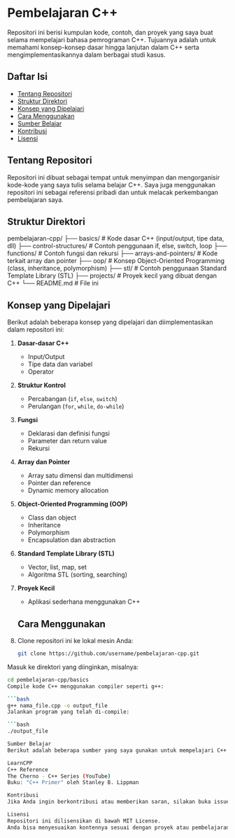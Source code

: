 # Pembelajaran C++

Repositori ini berisi kumpulan kode, contoh, dan proyek yang saya buat selama mempelajari bahasa pemrograman C++. Tujuannya adalah untuk memahami konsep-konsep dasar hingga lanjutan dalam C++ serta mengimplementasikannya dalam berbagai studi kasus.

## Daftar Isi

- [Tentang Repositori](#tentang-repositori)
- [Struktur Direktori](#struktur-direktori)
- [Konsep yang Dipelajari](#konsep-yang-dipelajari)
- [Cara Menggunakan](#cara-menggunakan)
- [Sumber Belajar](#sumber-belajar)
- [Kontribusi](#kontribusi)
- [Lisensi](#lisensi)

## Tentang Repositori
Repositori ini dibuat sebagai tempat untuk menyimpan dan mengorganisir kode-kode yang saya tulis selama belajar C++. Saya juga menggunakan repositori ini sebagai referensi pribadi dan untuk melacak perkembangan pembelajaran saya.

## Struktur Direktori
pembelajaran-cpp/
├── basics/ # Kode dasar C++ (input/output, tipe data, dll)
├── control-structures/ # Contoh penggunaan if, else, switch, loop
├── functions/ # Contoh fungsi dan rekursi
├── arrays-and-pointers/ # Kode terkait array dan pointer
├── oop/ # Konsep Object-Oriented Programming (class, inheritance, polymorphism)
├── stl/ # Contoh penggunaan Standard Template Library (STL)
├── projects/ # Proyek kecil yang dibuat dengan C++
└── README.md # File ini

## Konsep yang Dipelajari
Berikut adalah beberapa konsep yang dipelajari dan diimplementasikan dalam repositori ini:

1. **Dasar-dasar C++**
   - Input/Output
   - Tipe data dan variabel
   - Operator

2. **Struktur Kontrol**
   - Percabangan (`if`, `else`, `switch`)
   - Perulangan (`for`, `while`, `do-while`)

3. **Fungsi**
   - Deklarasi dan definisi fungsi
   - Parameter dan return value
   - Rekursi

4. **Array dan Pointer**
   - Array satu dimensi dan multidimensi
   - Pointer dan reference
   - Dynamic memory allocation

5. **Object-Oriented Programming (OOP)**
   - Class dan object
   - Inheritance
   - Polymorphism
   - Encapsulation dan abstraction

6. **Standard Template Library (STL)**
   - Vector, list, map, set
   - Algoritma STL (sorting, searching)

7. **Proyek Kecil**
   - Aplikasi sederhana menggunakan C++
  
   ## Cara Menggunakan

1. Clone repositori ini ke lokal mesin Anda:
   ```bash
   git clone https://github.com/username/pembelajaran-cpp.git
Masuk ke direktori yang diinginkan, misalnya:

```bash
cd pembelajaran-cpp/basics
Compile kode C++ menggunakan compiler seperti g++:

```bash
g++ nama_file.cpp -o output_file
Jalankan program yang telah di-compile:

```bash
./output_file

Sumber Belajar
Berikut adalah beberapa sumber yang saya gunakan untuk mempelajari C++:

LearnCPP
C++ Reference
The Cherno - C++ Series (YouTube)
Buku: "C++ Primer" oleh Stanley B. Lippman

Kontribusi
Jika Anda ingin berkontribusi atau memberikan saran, silakan buka issue atau pull request. Semua kontribusi sangat dihargai!

Lisensi
Repositori ini dilisensikan di bawah MIT License.
Anda bisa menyesuaikan kontennya sesuai dengan proyek atau pembelajaran Anda. Semoga membantu!
